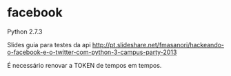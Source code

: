 facebook
========
Python 2.7.3

Slides guia para testes da api
http://pt.slideshare.net/fmasanori/hackeando-o-facebook-e-o-twitter-com-python-3-campus-party-2013

É necessário renovar a TOKEN de tempos em tempos.
